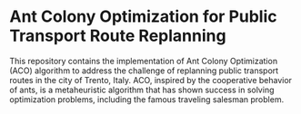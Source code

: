 # Ant Colony Optimization for Public Transport Route Replanning

This repository contains the implementation of Ant Colony Optimization (ACO) algorithm to address the challenge of replanning public transport routes in the city of Trento, Italy. ACO, inspired by the cooperative behavior of ants, is a metaheuristic algorithm that has shown success in solving optimization problems, including the famous traveling salesman problem.
